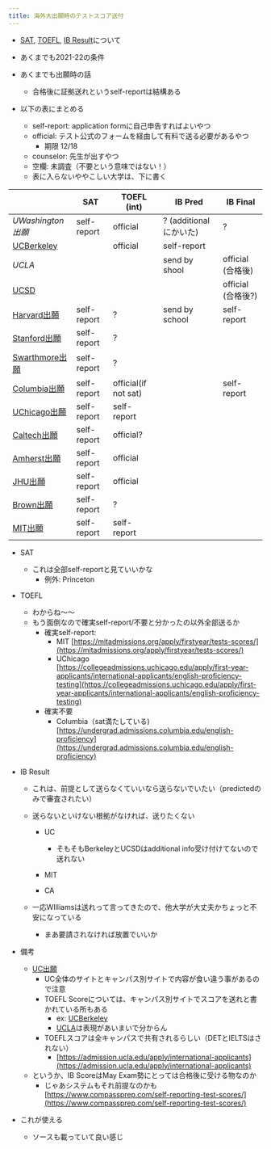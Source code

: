 ```yaml
---
title: 海外大出願時のテストスコア送付
---
```


* [SAT](SAT.md), [TOEFL](TOEFL.md), [IB Result](IB%20Result.md)について

* あくまでも2021-22の条件

* あくまでも出願時の話
  
  * 合格後に証拠送れというself-reportは結構ある
* 以下の表にまとめる
  
  * self-report: application formに自己申告すればよいやつ
  * official: テスト公式のフォームを経由して有料で送る必要があるやつ
    * 期限 12/18
  * counselor: 先生が出すやつ
  * 空欄: 未調査（不要という意味ではない！）
  * 表に入らないややこしい大学は、下に書く

||SAT|TOEFL (int)|IB Pred|IB Final|
|--|---|-----------|-------|--------|
|*UWashington出願*|self-report|official|? (additionalにかいた)|?|
|[UCBerkeley](UCBerkeley.md)||official|self-report||
|*UCLA*|||send by shool|official (合格後)|
|[UCSD](UCSD.md)||||official (合格後?)|
|[Harvard出願](Harvard%E5%87%BA%E9%A1%98.md)|self-report|?|send by school|self-report|
|[Stanford出願](Stanford%E5%87%BA%E9%A1%98.md)|self-report|?|||
|[Swarthmore出願](Swarthmore%E5%87%BA%E9%A1%98.md)|self-report|?|||
|[Columbia出願](Columbia%E5%87%BA%E9%A1%98.md)|self-report|official(if not sat)||self-report|
|[UChicago出願](UChicago%E5%87%BA%E9%A1%98.md)|self-report|self-report|||
|[Caltech出願](Caltech%E5%87%BA%E9%A1%98.md)|self-report|official?|||
|[Amherst出願](Amherst%E5%87%BA%E9%A1%98.md)|self-report|official|||
|[JHU出願](JHU%E5%87%BA%E9%A1%98.md)|self-report|official|||
|[Brown出願](Brown%E5%87%BA%E9%A1%98.md)|self-report|?|||
|[MIT出願](MIT%E5%87%BA%E9%A1%98.md)|self-report|self-report|||

* SAT
  
  * これは全部self-reportと見ていいかな
    * 例外: Princeton
* TOEFL
  
  * わからね〜〜
  * もう面倒なので確実self-report/不要と分かったの以外全部送るか
    * 確実self-report:
      * MIT [https://mitadmissions.org/apply/firstyear/tests-scores/](https://mitadmissions.org/apply/firstyear/tests-scores/)
      * UChicago [https://collegeadmissions.uchicago.edu/apply/first-year-applicants/international-applicants/english-proficiency-testing](https://collegeadmissions.uchicago.edu/apply/first-year-applicants/international-applicants/english-proficiency-testing)
    * 確実不要
      * Columbia（sat満たしている)[https://undergrad.admissions.columbia.edu/english-proficiency](https://undergrad.admissions.columbia.edu/english-proficiency)
* IB Result
  
  * これは、前提として送らなくていいなら送らないでいたい（predictedのみで審査されたい）
  * 送らないといけない根拠がなければ、送りたくない
    * UC
      
      * そもそもBerkeleyとUCSDはadditional info受け付けてないので送れない
    * MIT
    
    * CA
  
  * 一応WIlliamsは送れって言ってきたので、他大学が大丈夫かちょっと不安になっている
    * まあ要請されなければ放置でいいか
* 備考
  
  * [UC出願](UC%E5%87%BA%E9%A1%98.md)
    * UC全体のサイトとキャンパス別サイトで内容が食い違う事があるので注意
    * TOEFL Scoreについては、キャンパス別サイトでスコアを送れと書かれている所もある
      * ex: [UCBerkeley](https://admission.universityofcalifornia.edu/admission-requirements/international-applicants/english-language-proficiency-toefl-ielts.html)
      * [UCLA](https://admission.ucla.edu/apply/international-applicants)は表現があいまいで分からん
    * TOEFLスコアは全キャンパスで共有されるらしい（DETとIELTSはされない）
      * [https://admission.ucla.edu/apply/international-applicants](https://admission.ucla.edu/apply/international-applicants)
  * というか、IB ScoreはMay Exam勢にとっては合格後に受ける物なのか
    * じゃあシステムもそれ前提なのかも
      [https://www.compassprep.com/self-reporting-test-scores/](https://www.compassprep.com/self-reporting-test-scores/)
* これが使える
  
  * ソースも載っていて良い感じ
